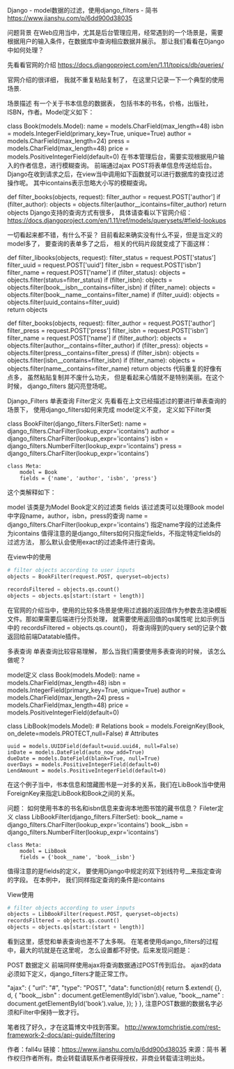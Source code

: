 Django - model数据的过滤，使用django_filters - 简书 https://www.jianshu.com/p/6dd900d38035

问题背景
在Web应用当中，尤其是后台管理应用，经常遇到的一个场景是，需要根据用户的输入条件，在数据库中查询相应数据并展示。 那让我们看看在Django中如何处理？

先看看官网的介绍
https://docs.djangoproject.com/en/1.11/topics/db/queries/

官网介绍的很详细， 我就不重复粘贴复制了， 在这里只记录一下一个典型的使用场景.

场景描述
有一个关于书本信息的数据表， 包括书本的书名，价格，出版社，ISBN，作者。Model定义如下：

class Book(models.Model):
    name = models.CharField(max_length=48)
    isbn = models.IntegerField(primary_key=True, unique=True)
    author = models.CharField(max_length=24)
    press = models.CharField(max_length=48)
    price = models.PositiveIntegerField(default=0)
在书本管理后台，需要实现根据用户输入的作者信息，进行模糊查询。 前端通过ajax POST将表单信息传送给后台。Django在收到请求之后，在view当中调用如下函数就可以进行数据库的查找过滤操作呢。 其中icontains表示忽略大小写的模糊查询。

def filter_books(objects, request):
    filter_author = request.POST['author']
    if (filter_author):
        objects = objects.filter(author__icontains=filter_author)
    return objects
Django支持的查询方式有很多， 具体请查看以下官网介绍：
https://docs.djangoproject.com/en/1.11/ref/models/querysets/#field-lookups

一切看起来都不错，有什么不妥？
目前看起来确实没有什么不妥，但是当定义的model多了， 要查询的表单多了之后， 相关的代码片段就变成了下面这样：

def filter_libooks(objects, request):
    filter_status = request.POST['status']
    filter_uuid = request.POST['uuid']
    filter_isbn = request.POST['isbn']
    filter_name = request.POST['name']
    if (filter_status):
        objects = objects.filter(status=filter_status)
    if (filter_isbn):
        objects = objects.filter(book__isbn__contains=filter_isbn)
    if (filter_name):
        objects = objects.filter(book__name__contains=filter_name)
    if (filter_uuid):
        objects = objects.filter(uuid_contains=filter_uuid)        
    return objects

def filter_books(objects, request):
    filter_author = request.POST['author']
    filter_press = request.POST['press']
    filter_isbn = request.POST['isbn']
    filter_name = request.POST['name']
    if (filter_author):
        objects = objects.filter(author__contains=filter_author)
    if (filter_press):
        objects = objects.filter(press__contains=filter_press)
    if (filter_isbn):
        objects = objects.filter(isbn__contains=filter_isbn)
    if (filter_name):
        objects = objects.filter(name__contains=filter_name)
    return objects
代码重复的好像有点多， 虽然粘贴复制并不废什么功夫， 但是看起来心情就不是特别美丽。在这个时候， django_filters 就闪亮登场呢。

Django_Filters
单表查询
Filter定义
先看看在上文已经描述过的要进行单表查询的场景下， 使用django_filters如何来完成
model定义不变， 定义如下Filter类

class BookFilter(django_filters.FilterSet):
    name = django_filters.CharFilter(lookup_expr='icontains')
    author = django_filters.CharFilter(lookup_expr='icontains')
    isbn = django_filters.NumberFilter(lookup_expr='icontains')
    press = django_filters.CharFilter(lookup_expr='icontains')

    class Meta:
        model = Book
        fields = {'name', 'author', 'isbn', 'press'}
这个类解释如下：

model 该类是为Model Book定义的过滤类
fields 该过滤类可以处理Book model中字段name，author，isbn，press的查询
name = django_filters.CharFilter(lookup_expr='icontains') 指定name字段的过滤条件为icontains
值得注意的是django_filters如何只指定fields，不指定特定fields的过滤方法， 那么默认会使用exact的过滤条件进行查询。

在view中的使用
```py
# filter objects according to user inputs
objects = BookFilter(request.POST, queryset=objects)

recordsFiltered = objects.qs.count()
objects = objects.qs[start:(start + length)]
```
在官网的介绍当中，使用的比较多场景是使用过滤器的返回值作为参数去渲染模板文件。那如果需要后端进行分页处理， 就需要使用返回值的qs属性呢
比如示例当中的 recordsFiltered = objects.qs.count()， 将查询得到的query set的记录个数返回给前端Datatable插件。

多表查询
单表查询比较容易理解， 那么当我们需要使用多表查询的时候， 该怎么做呢？

model定义
class Book(models.Model):
    name = models.CharField(max_length=48)
    isbn = models.IntegerField(primary_key=True, unique=True)
    author = models.CharField(max_length=24)
    press = models.CharField(max_length=48)
    price = models.PositiveIntegerField(default=0)

class LibBook(models.Model):
    # Relations
    book = models.ForeignKey(Book, on_delete=models.PROTECT,null=False)
    # Attributes
   
    uuid = models.UUIDField(default=uuid.uuid4, null=False)
    inDate = models.DateField(auto_now_add=True)
    dueDate = models.DateField(blank=True, null=True)
    overDays = models.PositiveIntegerField(default=0)
    LendAmount = models.PositiveIntegerField(default=0)
在这个例子当中，书本信息和馆藏图书是一对多的关系，我们在LibBook当中使用ForeignKey来指定LibBook和Book之间的关系。

问题： 如何使用书本的书名和isbn信息来查询本地图书馆的藏书信息？
Fileter定义
class LibBookFilter(django_filters.FilterSet):
    book__name = django_filters.CharFilter(lookup_expr='icontains')
    book__isbn = django_filters.NumberFilter(lookup_expr='icontains')

    class Meta:
        model = LibBook
        fields = {'book__name', 'book__isbn'}
值得注意的是fields的定义， 要使用Django中规定的双下划线符号__来指定查询的字段。
在本例中， 我们同样指定查询的条件是icontains

View使用
```py
# filter objects according to user inputs
objects = LibBookFilter(request.POST, queryset=objects)
recordsFiltered = objects.qs.count()
objects = objects.qs[start:(start + length)]
```
看到这里，感觉和单表查询也差不了太多啊。 在笔者使用django_filters的过程中，最大的坑就是在这里呢， 怎么设置都不好使。后来发现问题是：

POST 数据定义
前端同样使用ajax将查询数据通过POST传到后台。 ajax的data必须如下定义，django_filters才能正常工作。

"ajax": {
    "url": "#",
    "type": "POST",
    "data": function(d){
        return $.extend( {}, d, {
            "book__isbn"  : document.getElementById('isbn').value,
            "book__name"  : document.getElementById('book').value,
            });
    }
},
注意POST数据的数据名字必须和Filter中保持一致才行。

笔者找了好久，才在这篇博文中找到答案。
http://www.tomchristie.com/rest-framework-2-docs/api-guide/filtering


作者：fall4u
链接：https://www.jianshu.com/p/6dd900d38035
来源：简书
著作权归作者所有。商业转载请联系作者获得授权，非商业转载请注明出处。